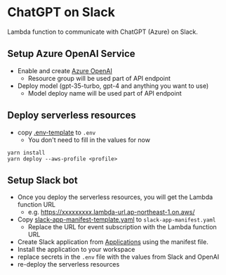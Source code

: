 # ChatGPT on Slack

Lambda function to communicate with ChatGPT (Azure) on Slack.

## Setup Azure OpenAI Service
- Enable and create [Azure OpenAI](https://portal.azure.com/#view/Microsoft_Azure_ProjectOxford/CognitiveServicesHub/~/OpenAI)
  - Resource group will be used part of API endpoint
- Deploy model (gpt-35-turbo, gpt-4 and anything you want to use)
  - Model deploy name will be used part of API endpoint

## Deploy serverless resources
- copy [.env-template](./.env-template) to `.env`
  - You don't need to fill in the values for now

```shell
yarn install
yarn deploy --aws-profile <profile>
```

## Setup Slack bot
- Once you deploy the serverless resources, you will get the Lambda function URL
  - e.g. https://xxxxxxxxx.lambda-url.ap-northeast-1.on.aws/
- Copy [slack-app-manifest-template.yaml](./slack-app-manifest-template.yaml) to `slack-app-manifest.yaml`
  - Replace the URL for event subscription with the Lambda function URL
- Create Slack application from [Applications](https://api.slack.com/apps) using the manifest file.
- Install the application to your workspace
- replace secrets in the `.env` file with the values from Slack and OpenAI
- re-deploy the serverless resources